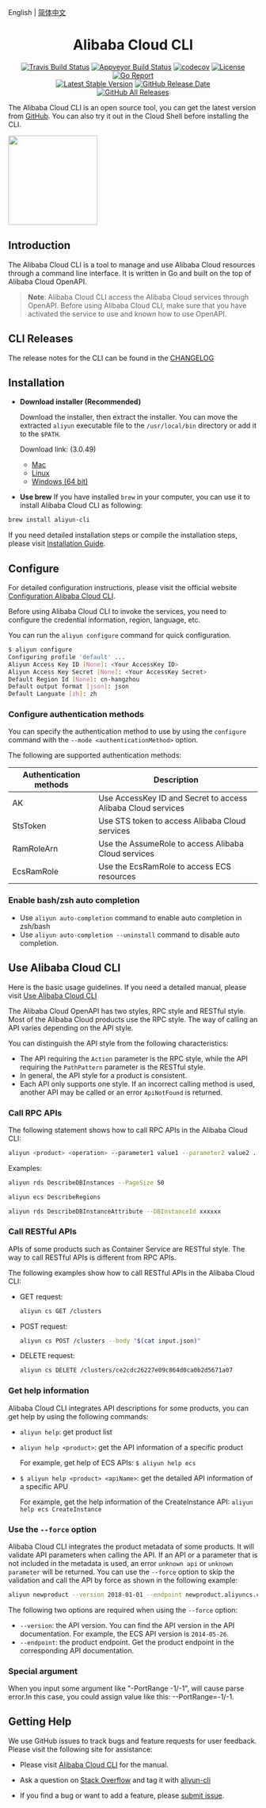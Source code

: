 English | [简体中文](./README-CN.md)

<h1 align="center">Alibaba Cloud CLI</h1>

<p align="center">
<a href="https://travis-ci.org/aliyun/aliyun-cli"><img src="https://travis-ci.org/aliyun/aliyun-cli.svg?branch=master" alt="Travis Build Status"></a>
<a href="https://ci.appveyor.com/project/aliyun/aliyun-cli"><img src="https://ci.appveyor.com/api/projects/status/avxoqqcmgksbt3d8/branch/master?svg=true" alt="Appveyor Build Status"></a>
<a href="https://codecov.io/gh/aliyun/aliyun-cli"><img src="https://codecov.io/gh/aliyun/aliyun-cli/branch/master/graph/badge.svg" alt="codecov"></a>
<a href="https://github.com/aliyun/aliyun-cli/blob/master/LICENSE"><img src="https://img.shields.io/github/license/aliyun/aliyun-cli.svg" alt="License"></a>
<a href="https://goreportcard.com/report/github.com/aliyun/aliyun-cli"><img src="https://goreportcard.com/badge/github.com/aliyun/aliyun-cli" alt="Go Report" ></a>
<br/>
<a href="https://github.com/aliyun/aliyun-cli/releases/latest"><img src="https://img.shields.io/github/release/aliyun/aliyun-cli.svg" alt="Latest Stable Version" ></a>
<a href="https://github.com/aliyun/aliyun-cli/releases/latest"><img src="https://img.shields.io/github/release-date/aliyun/aliyun-cli.svg" alt="GitHub Release Date"></a>
<br/>
<a href="https://github.com/aliyun/aliyun-cli/releases"><img src="https://img.shields.io/github/downloads/aliyun/aliyun-cli/total.svg" alt="GitHub All Releases" ></a>
<p>

The Alibaba Cloud CLI is an open source tool, you can get the latest version from [GitHub](https://github.com/aliyun/aliyun-cli).
You can also try it out in the Cloud Shell before installing the CLI.

<a href="https://shell.aliyun.com/" target="cloudshell">
  <img src="https://img.alicdn.com/tfs/TB1wt1zq9zqK1RjSZFpXXakSXXa-1066-166.png" width="180" />
</a>

## Introduction

The Alibaba Cloud CLI is a tool to manage and use Alibaba Cloud resources through a command line interface. It is written in Go and built on the top of Alibaba Cloud OpenAPI.

> **Note**: Alibaba Cloud CLI access the Alibaba Cloud services through OpenAPI. Before using Alibaba Cloud CLI, make sure that you have activated the service to use and known how to use OpenAPI.

## CLI Releases

The release notes for the CLI can be found in the [CHANGELOG](./CHANGELOG.md)

## Installation

- **Download installer (Recommended)**

  Download the installer, then extract the installer. You can move the extracted `aliyun` executable file to the `/usr/local/bin` directory or add it to the `$PATH`.

  Download link: (3.0.49)

  - [Mac](https://aliyuncli.alicdn.com/aliyun-cli-macosx-3.0.49-amd64.tgz)
  - [Linux](https://aliyuncli.alicdn.com/aliyun-cli-linux-3.0.49-amd64.tgz)
  - [Windows (64 bit)](https://aliyuncli.alicdn.com/aliyun-cli-windows-3.0.49-amd64.zip)

- **Use brew**
If you have installed `brew` in your computer, you can use it to install Alibaba Cloud CLI as following:

```sh
brew install aliyun-cli
```

If you need detailed installation steps or compile the installation steps, please visit [Installation Guide](https://www.alibabacloud.com/help/doc-detail/110343.htm?spm=a2c63.p38356.b99.4.56416f39SuRUr3).

## Configure

For detailed configuration instructions, please visit the official website [Configuration Alibaba Cloud CLI](https://www.alibabacloud.com/help/doc-detail/110341.htm?spm=a2c63.p38356.b99.12.77d468f5YJVFg1).

Before using Alibaba Cloud CLI to invoke the services, you need to configure the credential information, region, language, etc.

You can run the `aliyun configure` command for quick configuration.

```sh
$ aliyun configure
Configuring profile 'default' ...
Aliyun Access Key ID [None]: <Your AccessKey ID>
Aliyun Access Key Secret [None]: <Your AccessKey Secret>
Default Region Id [None]: cn-hangzhou
Default output format [json]: json
Default Languate [zh]: zh
```

### Configure authentication methods

You can specify the authentication method to use by using the `configure` command with the `--mode <authenticationMethod>` option.

The following are supported authentication methods:

| Authentication methods | Description                                                  |
|------------------------|--------------------------------------------------------------|
| AK                     | Use AccessKey ID and Secret to access Alibaba Cloud services |
| StsToken               | Use STS token to access Alibaba Cloud services               |
| RamRoleArn             | Use the AssumeRole to access Alibaba Cloud services          |
| EcsRamRole             | Use the EcsRamRole to access ECS resources                   |

### Enable bash/zsh auto completion

- Use `aliyun auto-completion` command to enable auto completion in zsh/bash
- Use `aliyun auto-completion --uninstall` command to disable auto completion.

## Use Alibaba Cloud CLI

Here is the basic usage guidelines. If you need a detailed manual, please visit [Use Alibaba Cloud CLI](https://www.alibabacloud.com/help/doc-detail/110344.htm?spm=a2c63.p38356.b99.18.ab77442ekAv3Yr)

The Alibaba Cloud OpenAPI has two styles, RPC style and RESTful style. Most of the Alibaba Cloud products use the RPC style. The way of calling an API varies depending on the API style.

You can distinguish the API style from the following characteristics:

- The API requiring the `Action` parameter is the RPC style, while the API requiring the `PathPattern` parameter is the RESTful style.
- In general, the API style for a product is consistent.
- Each API only supports one style. If an incorrect calling method is used, another API may be called or an error `ApiNotFound` is returned.

### Call RPC APIs

The following statement shows how to call RPC APIs in the Alibaba Cloud CLI:

```sh
aliyun <product> <operation> --parameter1 value1 --parameter2 value2 ...
```

Examples:

```sh
aliyun rds DescribeDBInstances --PageSize 50
```

```sh
aliyun ecs DescribeRegions
```

```sh
aliyun rds DescribeDBInstanceAttribute --DBInstanceId xxxxxx
```

### Call RESTful APIs

APIs of some products such as Container Service are RESTful style. The way to call RESTful APIs is different from RPC APIs.

The following examples show how to call RESTful APIs in the Alibaba Cloud CLI:

- GET request:

    ```sh
    aliyun cs GET /clusters
    ```

- POST request:

    ```sh
    aliyun cs POST /clusters --body "$(cat input.json)"
    ```

- DELETE request:

    ```sh
    aliyun cs DELETE /clusters/ce2cdc26227e09c864d0ca0b2d5671a07
    ```

### Get help information

Alibaba Cloud CLI integrates API descriptions for some products, you can get help by using the following commands:

- `aliyun help`: get product list

- `aliyun help <product>`: get the API information of a specific product

	For example, get help of ECS APIs: `$ aliyun help ecs`

- `$ aliyun help <product> <apiName>`: get the detailed API information of a specific APU

	For example, get the help information of the CreateInstance API: `aliyun help ecs CreateInstance`

### Use the `--force` option

Alibaba Cloud CLI integrates the product metadata of some products. It will validate API parameters when calling the API. If an API or a parameter that is not included in the metadata is used, an error `unknown api` or `unknown parameter` will be returned. You can use the `--force` option to skip the validation and call the API by force as shown in the following example:

```sh
aliyun newproduct --version 2018-01-01 --endpoint newproduct.aliyuncs.com --param1 ... --force
```

The following two options are required when using the `--force` option:

- `--version`: the API version. You can find the API version in the API documentation. For example, the ECS API version is `2014-05-26`.
- `--endpoint`: the product endpoint. Get the product endpoint in the corresponding API documentation.

### Special argument

When you input some argument like "-PortRange -1/-1", will cause parse error.In this case, you could assign value like this:
--PortRange=-1/-1.

## Getting Help

We use GitHub issues to track bugs and feature requests for user feedback. Please visit the following site for assistance:

- Please visit [Alibaba Cloud CLI](https://www.alibabacloud.com/help/doc-detail/110244.htm?spm=a2c63.p38356.b99.2.58e54573sCfIan) for the manual.

- Ask a question on [Stack Overflow](https://stackoverflow.com/) and tag it with [aliyun-cli](https://stackoverflow.com/questions/tagged/aliyun-cli)

- If you find a bug or want to add a feature, please [submit issue](https://github.com/aliyun/aliyun-cli/issues/new/choose).
